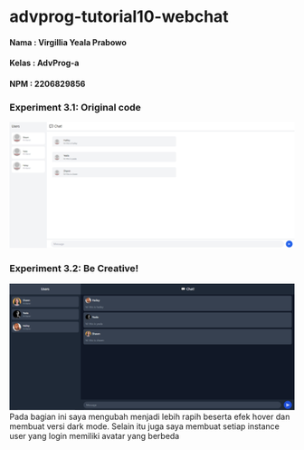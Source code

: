 # advprog-tutorial10-webchat
#### Nama : Virgillia Yeala Prabowo
#### Kelas : AdvProg-a
#### NPM : 2206829856

### Experiment 3.1: Original code
![Image 1](assets/images/image.png)

### Experiment 3.2: Be Creative!
![Image 1](assets/images/image1.png)
Pada bagian ini saya mengubah menjadi lebih rapih beserta efek hover dan membuat versi dark mode. Selain itu juga saya membuat setiap instance user yang login memiliki avatar yang berbeda